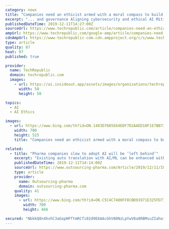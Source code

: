 ```yaml
---
category: news
title: "Companies need an ethicist armed with a moral compass to build trust in AI"
excerpt: "... and governance Aligning cybersecurity and ethical AI Mitigating bias Increasing transparency To monitor and remove bias in AI, companies should make sure algorithms align with corporate values and ethics, compliance and security and quality standards. When bias could have an adverse social impact, companies should arrange independent ..."
publishedDateTime: 2019-12-11T14:27:00Z
sourceUrl: https://www.techrepublic.com/article/companies-need-an-ethicist-armed-with-a-moral-compass-to-build-trust-in-ai/
ampUrl: https://www.techrepublic.com/google-amp/article/companies-need-an-ethicist-armed-with-a-moral-compass-to-build-trust-in-ai/
cdnAmpUrl: https://www-techrepublic-com.cdn.ampproject.org/c/s/www.techrepublic.com/google-amp/article/companies-need-an-ethicist-armed-with-a-moral-compass-to-build-trust-in-ai/
type: article
quality: 87
heat: 97
published: true

provider:
  name: TechRepublic
  domain: techrepublic.com
  images:
    - url: https://ai.insideout.app/assets/images/organizations/techrepublic.com-50x50.jpg
      width: 50
      height: 50

topics:
  - AI
  - AI Ethics

images:
  - url: https://www.bing.com/th?id=ON.1483D7685E64EDF7D2AAED10F1E7BB73
    width: 700
    height: 525
    title: "Companies need an ethicist armed with a moral compass to build trust in AI"

related:
  - title: "Pharma companies slow to adopt AI will be ‘left behind’"
    excerpt: "Existing auto translation with AI/ML can be enhanced with pharma vocabulary to cut down on ... Dr. Yuan has an extensive background in applying econometric and statistical modeling, predictive modeling and machine learning, discrete choice modeling and quantitative market research, combined with patient-level longitudinal data to provide ..."
    publishedDateTime: 2019-12-11T14:14:00Z
    sourceUrl: https://www.outsourcing-pharma.com/Article/2019/12/11/IQVIA-on-the-adoption-of-AI-and-machine-learning
    type: article
    provider:
      name: Outsourcing-pharma
      domain: outsourcing-pharma.com
    quality: 41
    images:
      - url: https://www.bing.com/th?id=ON.C5C4C7400FF8CBD91971E325FD773662
        width: 700
        height: 466

secured: "NbkkQ8n4hvhC3aGopHPftmRCfi02d9E6AAcGhV80NzLpYwV8a8RBMsuZIahoifYHNJRtGC48zvjscybOHHYiKqMUV4JFATp9RzxtuBlYjRDJHkf6B09/HEv7At9YqBm7hZsL38ojFDWoJL9tJ3MVlF/17/uWaHFMOso0C2XvIkgtsKxFdQjslegEkvdHDBOLXnE7uPPTy7pXxtOx0RtyZmIeMhVYocAJI/ZzJpVIscmCu0NfSH39bibIoiZZ/TtOOcPnaiXinF+vdpgdPTQQag==;q/+kjr0MynhrAaP12NeQcw=="
---
```


